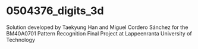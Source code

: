 # 0504376_digits_3d
Solution developed by Taekyung Han and Miguel Cordero Sánchez for the BM40A0701 Pattern Recognition Final Project at Lappeenranta University of Technology
